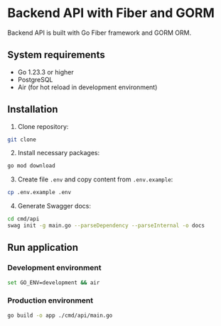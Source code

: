 # Backend API with Fiber and GORM

Backend API is built with Go Fiber framework and GORM ORM.

## System requirements

- Go 1.23.3 or higher
- PostgreSQL
- Air (for hot reload in development environment)

## Installation

1. Clone repository:

```bash
git clone 
```

2. Install necessary packages:

```bash
go mod download
```

3. Create file `.env` and copy content from `.env.example`:

```bash
cp .env.example .env
```

4. Generate Swagger docs:

```bash
cd cmd/api
swag init -g main.go --parseDependency --parseInternal -o docs
```

## Run application

### Development environment

```bash
set GO_ENV=development && air
```

### Production environment

```bash
go build -o app ./cmd/api/main.go
```
